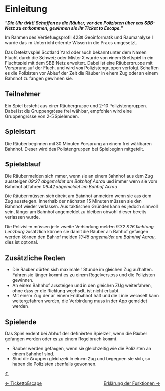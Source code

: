 <a id="top"></a>

# Einleitung
***"Die Uhr tickt! Schaffen es die Räuber, vor den Polizisten über das SBB-Netz zu entkommen, gewinnen sie ihr Ticket to Escape."***

Im Rahmen des Vertiefungsprofil 4230 Geoinformatik und Raumanalyse I wurde das im Unterricht erlernte Wissen in die Praxis umgesetzt. 

Das Detektivspiel Scotland Yard oder auch bekannt unter dem Namen Flucht durch die Schweiz oder Mister X wurde von einem Brettspiel in ein Fluchtspiel mit dem SBB-Netz erweitert. Dabei ist eine Räubergruppe mit Vorsprung auf der Flucht und wird von Polizistengruppen verfolgt. Schaffen es die Polizisten vor Ablauf der Zeit die Räuber in einem Zug oder an einem Bahnhof zu fangen gewinnen sie. 

## Teilnehmer
Ein Spiel besteht aus einer Räubergruppe und 2-10 Polizistengruppen. Dabei ist die Gruppengrösse frei wählbar, empfohlen wird eine Gruppengrösse von 2-5 Spielenden.

## Spielstart

Die Räuber beginnen mit 30 Minuten Vorsprung an einem frei wählbaren Bahnhof. Dieser wird den Polistengruppen bei Spielbeginn mitgeteilt. 

## Spielablauf

Die Räuber melden sich immer, wenn sie an einem Bahnhof aus dem Zug aussteigen *09:27 abgemeldet am Bahnhof Aarau* und immer wenn sie vom Bahnhof abfahren *09:42 abgemeldet am Bahhof Aarau*

Die Räuber müssen sich direkt am Bahnhof anmelden wenn sie aus dem Zug aussteigen. Innerhalb der nächsten 15 Minuten müssen sie den Bahnhof wieder verlassen. Aus taktischen Gründen kann es jedoch sinnvoll sein, länger am Bahnhof angemeldet zu bleiben obwohl dieser bereits verlassen wurde.

Die Polizisten müssen jede zweite Verbindung melden *9:32 S26 Richtung Lenzburg* zusätzlich können sie damit die Räuber am Bahhof gefangen werden können den Bahhof melden *10:45 angemeldet am Bahnhof Aarau*, dies ist optional.

## Zusätzliche Reglen 
- Die Räuber dürfen sich maximale 1 Stunde im gleichen Zug aufhalten. Fahren sie länger kommt es zu einem Regelverstoss und die Polizisten gewinnen. 
- An einem Bahnhof aussteigen und in den gleichen ZUg weiterfahren, ohne dass er die Richtung wechselt, ist nicht erlaubt. 
- Mit einem Zug der an einem Endbahhof hält und die Linie wechselt kann weitergefahren werden, die Verbindung muss in der App gemeldet werden. 

## Spielende 

Das Spiel endent bei Ablauf der definierten Spielzeit, wenn die Räuber gefangen werden oder es zu einem Regelbruch kommt.
- Räuber werden gefangen, wenn sie gleichzeitig wie die Polizisten an einem Bahnhof sind. 
- Sind die Gruppen gleichzeit in einem Zug und begegnen sie sich, so haben die Polizisten ebenfalls gewonnen. 


[↑](#top)


<div style="display: flex; justify-content: space-between;">
  <div>
    <a href="index.html">← TickettoEscape</a>
  </div>
  <div>
    <a href="funktionen.html">Erklärung der Funktionen →</a>
  </div>
</div>